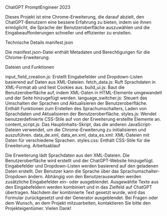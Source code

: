 ChatGPT PromptEngineer 2023

Dieses Projekt ist eine Chrome-Erweiterung, die darauf abzielt, den ChatGPT-Benutzern eine bessere Erfahrung zu bieten, indem sie ihnen ermöglicht, die Sprache der Benutzeroberfläche auszuwählen und die Eingabeaufforderungen schneller und effizienter zu erstellen.

Technische Details
manifest.json

Die manifest.json-Datei enthält Metadaten und Berechtigungen für die Chrome-Erweiterung.

Dateien und Funktionen

input_field_creation.js: Erstellt Eingabefelder und Dropdown-Listen basierend auf Daten aus XML-Dateien.
fetch_data.js: Ruft Sprachdaten in XML-Format ab und liest Cookies aus.
build_ui.js: Baut die Benutzeroberfläche auf, indem XML-Daten in HTML-Elemente umgewandelt und der Seite hinzugefügt werden.
language_switcher.js: Steuert das Umschalten der Sprachen und Aktualisieren der Benutzeroberfläche. Enthält Funktionen zum Erstellen des Sprachumschalters, Laden von Sprachdaten und Aktualisieren der Benutzeroberfläche.
styles.js: Wendet benutzerdefinierte CSS-Stile auf von der Erweiterung erstellte Elemente an.
content_script.js: Das Hauptinhalts-Skript, das die anderen JavaScript-Dateien verwendet, um die Chrome-Erweiterung zu initialisieren und auszuführen.
data_de.xml, data_en.xml, data_es.xml: XML-Dateien mit Daten für verschiedene Sprachen.
styles.css: Enthält CSS-Stile für die Erweiterung.
Arbeitsablauf

Die Erweiterung lädt Sprachdaten aus den XML-Dateien.
Die Benutzeroberfläche wird erstellt und der ChatGPT-Website hinzugefügt. Eingabefelder und Dropdown-Listen werden basierend auf den geladenen Daten erstellt.
Der Benutzer kann die Sprache über das Sprachumschalter-Dropdown ändern.
Abhängig von den Benutzerauswahlen werden zusätzliche Eingabefelder ein- oder ausgeblendet.
Ausgewählte Texte aus den Eingabefeldern werden kombiniert und in das Zielfeld auf ChatGPT übertragen.
Nachdem der kombinierte Text gesetzt wurde, wird das Formular zurückgesetzt und der Generator ausgeblendet.
Bei Fragen oder dem Wunsch, an dem Projekt mitzuarbeiten, kontaktieren Sie bitte den Projekteigentümer. Vielen Dank!